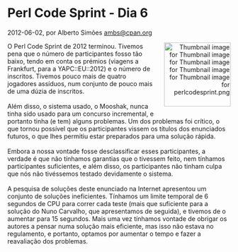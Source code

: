 
# Perl Code Sprint - Dia 6

 2012-06-02, por Alberto Simões <ambs@cpan.org>

<div align="right"><img alt="Thumbnail image for Thumbnail image for Thumbnail image for Thumbnail image for Thumbnail image for perlcodesprint.png" src="%%BASE_URI%%imgs/perlcodesprint-thumb-150x145-34-thumb-150x145-35-thumb-150x145-36-thumb-150x145-37-thumb-150x145-38.png" class="mt-image-right" style="float: right; margin: 0 0 20px 20px;" height="145" width="150" /></div> <div>O Perl Code Sprint de 2012 terminou. Tivemos pena que o número de participantes fosso tão baixo, tendo em conta os prémios (viagens a Frankfurt, para a YAPC::EU::2012) e o número de inscritos. Tivemos pouco mais de quatro jogadores assíduos, num conjunto de pouco mais de uma dúzia de inscritos.<br /><br />Além disso, o sistema usado, o Mooshak, nunca tinha sido usado para um concurso incremental, e portanto tinha (e tem) alguns problemas. Um dos problemas foi crítico, o que tornou possível que os participantes vissem os títulos dos enunciados futuros, o que lhes permitiu estar preparados para uma solução rápida.<br /><br />Embora a nossa vontade fosse desclassificar esses participantes, a verdade é que não tínhamos garantias que o tivessem feito, nem tínhamos participantes suficientes, e além disso, os participantes não tinham culpa que nós não tivéssemos testado devidamente o sistema.<br /><br />A pesquisa de soluções deste enunciado na Internet apresentou um conjunto de soluções ineficientes. Tínhamos um limite temporal de 6 segundos de CPU para correr cada teste (mais que suficiente para a solução do Nuno Carvalho, que apresentamos de seguida), e tivemos de o aumentar para 15 segundos. Mais uma vez tínhamos vontade de obrigar os autores a pensar numa solução mais eficiente, mas isso não estava no regulamento, e portanto, optamos por aumentar o tempo e fazer a reavaliação dos problemas.<br /></div>
